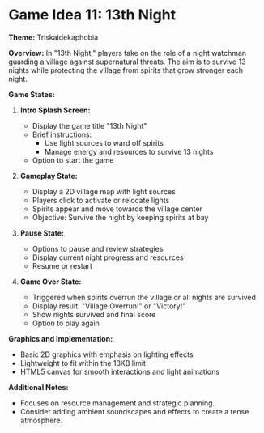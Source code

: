 # Game Idea 11: 13th Night

**Theme:** Triskaidekaphobia

**Overview:**
In "13th Night," players take on the role of a night watchman guarding a village against supernatural threats. The aim is to survive 13 nights while protecting the village from spirits that grow stronger each night.

**Game States:**

1. **Intro Splash Screen:**
   - Display the game title "13th Night"
   - Brief instructions:
     - Use light sources to ward off spirits
     - Manage energy and resources to survive 13 nights
   - Option to start the game

2. **Gameplay State:**
   - Display a 2D village map with light sources
   - Players click to activate or relocate lights
   - Spirits appear and move towards the village center
   - Objective: Survive the night by keeping spirits at bay

3. **Pause State:**
   - Options to pause and review strategies
   - Display current night progress and resources
   - Resume or restart

4. **Game Over State:**
   - Triggered when spirits overrun the village or all nights are survived
   - Display result: "Village Overrun!" or "Victory!"
   - Show nights survived and final score
   - Option to play again

**Graphics and Implementation:**
- Basic 2D graphics with emphasis on lighting effects
- Lightweight to fit within the 13KB limit
- HTML5 canvas for smooth interactions and light animations

**Additional Notes:**
- Focuses on resource management and strategic planning.
- Consider adding ambient soundscapes and effects to create a tense atmosphere.